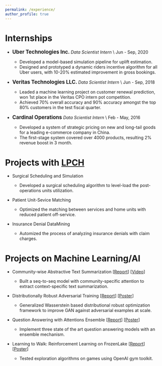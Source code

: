 ```yaml
---
permalink: /experience/
author_profile: true
---
```

Internships
======

* **<span style="font-size:1.2em;"> Uber Technologies Inc.   </span>**  *Data Scientist Intern* \\
Jun - Sep, 2020
  * Developed a model-based simulation pipeline for uplift estimation.
  * Designed and prototyped a dynamic riders incentive algorithm for all Uber users, with 10-20% estimated improvement in gross bookings.

* **<span style="font-size:1.2em;"> Veritas Technologies LLC.   </span>** *Data Scientist Intern* \\
Jun - Sep, 2018
  * Leaded a machine learning project on customer renewal prediction, won 1st place in the Veritas CPO intern pot competition.
  * Achieved 70% overall accuracy and 90% accuracy amongst the top 80% customers in the test fiscal quarter.

* **<span style="font-size:1.2em;"> Cardinal Operations   </span>**  *Data Scientist Intern* \\
Feb - May, 2016
  * Developed a system of strategic pricing on new and long-tail goods for a leading e-commerce company in China.
  * The first-stage system covered over 4000 products, resulting 2% revenue boost in 3 month.


Projects with [LPCH](https://www.stanfordchildrens.org/)
======
  * Surgical Scheduling and Simulation
    * Developed a surgical scheduling algorithm to level-load the post-operations units utilization.

  * Patient Unit-Sevice Matching
    * Optimized the matching between services and home units with reduced patient off-service.

  * Insurance Denial DataMining
    * Automized the process of analyzing insurance denials with claim charges.


Projects on Machine Learning/AI
======
* Community-wise Abstractive Text Summarization [[Report](https://github.com/tengz-sudo/tengz-sudo.github.io/blob/master/files/CS_224U_Final_Paper.pdf)] [[Video](https://www.youtube.com/watch?v=11kCRQVzWJA&feature=youtu.be)]
  * Built a seq-to-seq model with community-specific attention to extract context-specific text summarization.

* Distributionally Robust Adversarial Training [[Report](https://github.com/tengz-sudo/tengz-sudo.github.io/blob/master/files/CS231N_report.pdf)] [[Poster](https://github.com/tengz-sudo/tengz-sudo.github.io/blob/master/files/CS231N_poster.pdf)]
  * Generalized Wasserstein based distributional robust optimization framework to improve GAN against adversarial examples at scale.

* Question Answering with Attentions Ensemble [[Report](https://github.com/tengz-sudo/tengz-sudo.github.io/blob/master/files/CS224N_Report.pdf)] [[Poster](https://github.com/tengz-sudo/tengz-sudo.github.io/blob/master/files/CS224N_Poster.pdf)]
  * Implement three state of the art question answering models with an ensemble mechanism.

* Learning to Walk: Reinforcement Learning on FrozenLake [[Report](https://github.com/tengz-sudo/tengz-sudo.github.io/blob/master/files/MS_E338_Report.pdf)] [[Poster](https://github.com/tengz-sudo/tengz-sudo.github.io/blob/master/files/MS_E338_Poster.pdf)]
  * Tested exploration algorithms on games using OpenAI gym toolkit.
